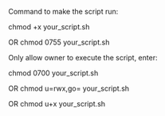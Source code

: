 Command to make the script run:

chmod +x your_script.sh

OR
chmod 0755 your_script.sh


Only allow owner to execute the script, enter:

chmod 0700 your_script.sh

OR
chmod u=rwx,go= your_script.sh

OR
chmod u+x your_script.sh
